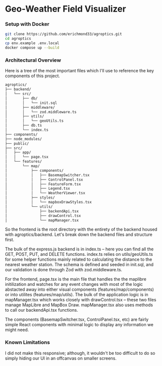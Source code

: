 # Geo-Weather Field Visualizer

### Setup with Docker
```zsh
git clone https://github.com/erichmond33/agroptics.git
cd agroptics
cp env.example .env.local
docker compose up --build
```

### Architectural Overview

Here is a tree of the most important files which I'll use to reference the key components of this project.

```zsh
agroptics/
├── backend/
│   └── src/
│       ├── db/
│       │   └── init.sql
│       ├── middleware/
│       │   └── zod.middleware.ts
│       ├── utils/
│       │   └── geoUtils.ts
│       ├── db.ts
│       └── index.ts
├── components/        
├── node_modules/      
├── public/            
├── src/
│   ├── app/
│   │   └── page.tsx
│   └── features/
│       └── map/
│           ├── components/
│           │   ├── BasemapSwitcher.tsx
│           │   ├── ControlPanel.tsx
│           │   ├── FeatureForm.tsx
│           │   ├── Legend.tsx
│           │   └── WeatherViewer.tsx
│           ├── styles/
│           │   └── mapboxDrawStyles.tsx
│           └── utils/
│               ├── backendApi.tsx
│               ├── drawControl.tsx
│               └── mapManager.tsx
```

So the frontend is the root directory with the entirety of the backend housed with agroptics/backend. Let's break down the backend files and structure first.

The bulk of the express.js backend is in index.ts – here you can find all the GET, POST, PUT, and DELETE functions. index.ts relies on utils/geoUtils.ts for some helper functions mainly related to calculating the distance to the nearest weather station. The schema is defined and seeded in init.sql, and our validation is done through Zod with zod.middleware.ts.

For the frontend, page.tsx is the main file that handles the the maplibre initilization and watches for any event changes with most of the logic abstacted away into either visual components (features/map/components) or into utilites (features/map/utils). The bulk of the application logic is in mapManager.tsx which works closely with drawControl.tsx – these two files manage MapLibre and MapBox Draw. mapManager.tsx also uses methods to call our backendApi.tsx functions.

The components (BasemapSwitcher.tsx, ControlPanel.tsx, etc) are fairly simple React components with minimal logic to display any information we might need.

### Known Limitations

I did not make this responsive; although, it wouldn't be too difficult to do so simply hiding our UI in an offcanvas on smaller screens.
